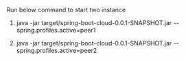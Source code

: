 Run below command to start two instance

1. java -jar target/spring-boot-cloud-0.0.1-SNAPSHOT.jar --spring.profiles.active=peer1

2. java -jar target/spring-boot-cloud-0.0.1-SNAPSHOT.jar --spring.profiles.active=peer2